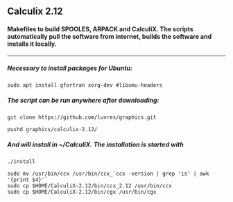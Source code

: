 ## Calculix 2.12
#### Makefiles to build SPOOLES, ARPACK and CalculiX. The scripts automatically pull the software from internet, builds the software and installs it locally. 
-----
##### Necessary to install packages for Ubuntu:
```
sudo apt install gfortran xorg-dev #libxmu-headers
```
##### The script can be run anywhere after downloading:
```
git clone https://github.com/luvres/graphics.git

pushd graphics/calculix-2.12/
```
##### And will install in ~/CalculiX. The installation is started with
```
./install
```
```
sudo mv /usr/bin/ccx /usr/bin/ccx_`ccx -version | grep 'is' | awk '{print $4}'`
sudo cp $HOME/CalculiX-2.12/bin/ccx_2.12 /usr/bin/ccx
sudo cp $HOME/CalculiX-2.12/bin/cgx /usr/bin/cgx
```
